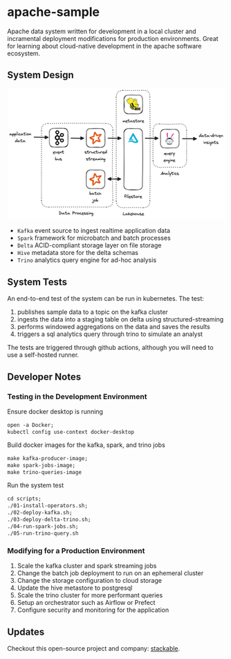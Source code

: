 # apache-sample
Apache data system written for development in a local cluster and incramental deployment modifications for production environments. Great for learning about cloud-native development in the apache software ecosystem.

## System Design

![](system-design.png)

- `Kafka` event source to ingest realtime application data
- `Spark` framework for microbatch and batch processes
- `Delta` ACID-compliant storage layer on file storage
- `Hive` metadata store for the delta schemas
- `Trino` analytics query engine for ad-hoc analysis

## System Tests

An end-to-end test of the system can be run in kubernetes. The test:

1. publishes sample data to a topic on the kafka cluster
2. ingests the data into a staging table on delta using structured-streaming
3. performs windowed aggregations on the data and saves the results
4. triggers a sql analytics query through trino to simulate an analyst

The tests are triggered through github actions, although you will need to use a self-hosted runner.


## Developer Notes

### Testing in the Development Environment
Ensure docker desktop is running
```shell
open -a Docker;
kubectl config use-context docker-desktop
```

Build docker images for the kafka, spark, and trino jobs
```shell
make kafka-producer-image;
make spark-jobs-image;
make trino-queries-image
```

Run the system test
```shell
cd scripts;
./01-install-operators.sh;
./02-deploy-kafka.sh;
./03-deploy-delta-trino.sh;
./04-run-spark-jobs.sh;
./05-run-trino-query.sh
```


### Modifying for a Production Environment

1. Scale the kafka cluster and spark streaming jobs
2. Change the batch job deployment to run on an ephemeral cluster
3. Change the storage configuration to cloud storage
4. Update the hive metastore to postgresql
5. Scale the trino cluster for more performant queries
6. Setup an orchestrator such as Airflow or Prefect
7. Configure security and monitoring for the application


## Updates

Checkout this open-source project and company: [stackable](https://stackable.tech/en/).
